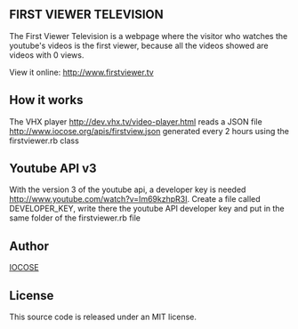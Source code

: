 ## FIRST VIEWER TELEVISION

The First Viewer Television is a webpage where the visitor who watches the youtube's videos is the first viewer, because all the videos showed are videos with 0 views.

View it online: <http://www.firstviewer.tv>

## How it works

The VHX player <http://dev.vhx.tv/video-player.html> reads a JSON file <http://www.iocose.org/apis/firstview.json> generated every 2 hours using the firstviewer.rb class

## Youtube API v3

With the version 3 of the youtube api, a developer key is needed <http://www.youtube.com/watch?v=Im69kzhpR3I>. Create a file called DEVELOPER_KEY, write there the youtube API developer key and put in the same folder of the firstviewer.rb file

## Author

[IOCOSE](http://iocose.org)

## License

This source code is released under an MIT license.
